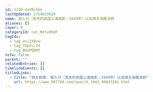 ```yaml
---
id: 1116-dad9shke
lastUpdated: 1754633624
name: 饿人行（丢失的民国上海电影；1949年）以及相关海报涂鸦
aliases: []
layer: 6
categoryId: cat_MXtv05QF
tagIds:
  - tag_aci1X8zw
  - tag_TRpfu-I4
  - tag_BHaPQ9KP
nsfw: false
parent: ""
relatedEntries: []
timelineEvents: []
titledLinks:
  - title: "相关链接: 饿人行（丢失的民国上海电影；1949年）以及相关海报涂鸦"
    url: https://www.997788.com/search_1042_98043202.html
---
```


